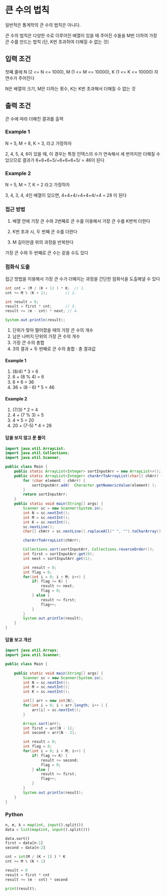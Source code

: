 # 큰 수의 법칙

일반적은 통계학의 큰 수의 법칙은 아니다.

큰 수의 법칙은 다양한 수로 이루어진 배열이 있을 때 주어진 수들을 M번 더하여 가장 큰 수를 만드는 법칙 (단, K번 초과하여 더해질 수 없는 것)

## 입력 조건

첫째 줄에 N (2 <= N <= 1000), M (1 <= M <= 10000), K (1 <= K <= 10000) 자연수가 주어진다

N은 배열의 크기, M은 더하는 횟수, K는 K번 초과해서 더해질 수 없는 것

## 출력 조건

큰 수에 따라 더해진 결과를 출력

### Example 1

N = 5, M = 8, K = 3, 라고 가정하자

2, 4, 5, 4, 6이 있을 때, 이 경우는 특정 인덱스의 수가 연속해서 세 번까지만 더해질 수 있으므로 결과가  6+6+6+5/+6+6+6+5/ = 46이 된다

### Example 2

N = 5, M = 7, K = 2 라고 가정하자

3, 4, 3, 4, 4인 배열이 있으면, 4+4+4/+4+4+4/+4 = 28 이 된다

### 접근 방법

1. 배열 안에 가장 큰 수와 2번째로 큰 수를 이용해서 가장 큰 수를 K번씩 더한다

2. K번 초과 시, 두 번째 큰 수를 더한다

3. M 길이만큼 위의 과정을 반복한다

가장 큰 수와 두 번째로 큰 수는 같을 수도 있다

### 점화식 도출

접근 방법을 이용해서 가장 큰 수가 더해지는 과정을 간단한 점화식을 도출해낼 수 있다

```java
int cnt = (M / (K + 1) ) * K;  // 1.
cnt += M % (K + 1);        // 2.

int result = 0;
result = first * cnt;      // 3.
result += (m - cnt) * next; // 4.

System.out.println(result);
```

1. 단위가 맞아 떨어졌을 때의 가장 큰 수의 개수
2. 남은 나머지 단위의 가장 큰 수의 개수 
3. 가장 큰 수의 총합
4. 3의 결과 + 두 번째로 큰 수의 총합 : 총 결과값

#### Example 1

1. (8/4) * 3 = 6
2. 6 + (8 % 4) = 6
3. 6 * 6 = 36
4. 36 + (8 - 6) * 5 = 46

#### Example 2

1. (7/3) * 2 = 4
2. 4 + (7 % 3) = 5
3. 4 * 5 = 20
4. 20 + (7-5) * 4 = 28

#### 답을 보지 않고 푼 풀이

```java
import java.util.ArrayList;
import java.util.Collections;
import java.util.Scanner;

public class Main {
    public static ArrayList<Integer> sortInputArr = new ArrayList<>();
    public static ArrayList<Integer> charArrToArrayList(char[] chArr) {
        for (char element : chArr) {
            sortInputArr.add(  Character.getNumericValue(element) );
        }
        return sortInputArr;
    }
    public static void main(String[] args) {
        Scanner sc = new Scanner(System.in);
        int N = sc.nextInt();
        int M = sc.nextInt();
        int K = sc.nextInt();
        sc.nextLine();
        char[] chArr = sc.nextLine().replaceAll(" ", "").toCharArray();

        charArrToArrayList(chArr);

        Collections.sort(sortInputArr, Collections.reverseOrder());
        int first = sortInputArr.get(0);
        int next = sortInputArr.get(1);

        int result = 0;
        int flag = 0;
        for(int i = 0; i < M; i++) {
            if( flag >= K) {
                result += next;
                flag = 0;
            } else {
                result += first;
                flag++;
            }
        }
        System.out.println(result);
    }
}
```

#### 답을 보고 개선

```java
import java.util.Arrays;
import java.util.Scanner;

public class Main {
    
    public static void main(String[] args) {
        Scanner sc = new Scanner(System.in);
        int N = sc.nextInt();
        int M = sc.nextInt();
        int K = sc.nextInt();

        int[] arr = new int[N];
        for(int i = 0; i < arr.length; i++ ) {
            arr[i] = sc.nextInt();
        }

        Arrays.sort(arr);
        int first = arr[N - 1];
        int second = arr[N - 2];

        int result = 0;
        int flag = 0;
        for(int i = 0; i < M; i++) {
            if( flag >= K) {
                result += second;
                flag = 0;
            } else {
                result += first;
                flag++;
            }
        }
        System.out.println(result);
    }
}
```

### Python
```python
n, m, k = map(int, input().split())
data = list(map(int, input().split()))

data.sort()
first = data[n-1]
second = data[n-2]

cnt = int(M / (K + 1) ) * K
cnt += M % (K + 1)

result = 0
result = first * cnt
result += (m - cnt) * second

print(result);
```
